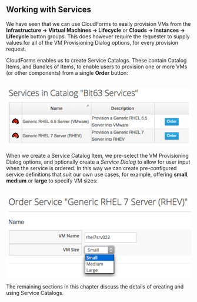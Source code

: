 ## Working with Services

We have seen that we can use CloudForms to easily provision VMs from the **Infrastructure -> Virtual Machines -> Lifecycle** or **Clouds -> Instances -> Lifecycle** button groups. This does however require the requester to supply values for all of the VM Provisioning Dialog options, for every provision request.

CloudForms enables us to create Service Catalogs. These contain Catalog Items, and Bundles of Items, to enable users to provision one or more VMs (or other components) from a single **Order** button:
<br> <br>

![screenshot](images/screenshot1.png)
<br>

When we create a Service Catalog Item, we pre-select the VM Provisioning Dialog options, and optionally create a _Service Dialog_ to allow for user input when the service is ordered. In this way we can create pre-configured service definitions that suit our own use cases, for example, offering **small**, **medium** or **large** to specify VM sizes:
<br> <br>

![screenshot](images/screenshot2.png)
<br>

The remaining sections in this chapter discuss the details of creating and using Service Catalogs.

